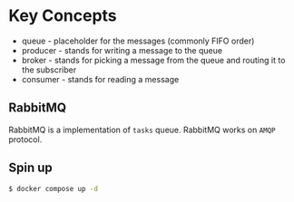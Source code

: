 # Key Concepts
- queue - placeholder for the messages (commonly FIFO order)
- producer - stands for writing a message to the queue
- broker - stands for picking a message from the queue and routing it to the subscriber
- consumer - stands for reading a message


## RabbitMQ
RabbitMQ is a implementation of `tasks` queue. RabbitMQ works on `AMQP` protocol.


## Spin up
```bash
$ docker compose up -d
```
